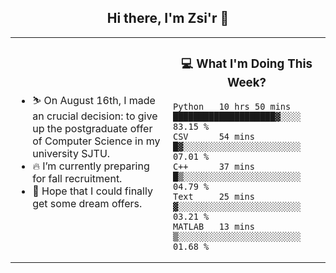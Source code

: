 <h2 align="center"> Hi there, I'm Zsi'r 👋 </h2>

<table>
    <tr>
        <td valign="center" width="50%">
            <ul>
                <li> ⛷️ On August 16th, I made an crucial decision: to give up the postgraduate offer of Computer Science in my university SJTU.</li>
                <li> 🔥 I’m currently preparing for fall recruitment.</li>
                <li> 🙏 Hope that I could finally get some dream offers.</li>
            </ul>
        </td>
       <td valign="top" width="50%">

<h3 align="center"> 💻 What I'm Doing This Week? </h3>

<!--START_SECTION:waka-->
```text
Python   10 hrs 50 mins  ████████████████████▓░░░░   83.15 % 
CSV      54 mins         █▓░░░░░░░░░░░░░░░░░░░░░░░   07.01 % 
C++      37 mins         █▒░░░░░░░░░░░░░░░░░░░░░░░   04.79 % 
Text     25 mins         ▓░░░░░░░░░░░░░░░░░░░░░░░░   03.21 % 
MATLAB   13 mins         ▒░░░░░░░░░░░░░░░░░░░░░░░░   01.68 % 
```
<!--END_SECTION:waka-->
</td></tr>
</table>
